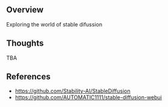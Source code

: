 ## Overview

Exploring the world of stable difussion

## Thoughts

TBA

## References
- https://github.com/Stability-AI/StableDiffusion
- https://github.com/AUTOMATIC1111/stable-diffusion-webui
